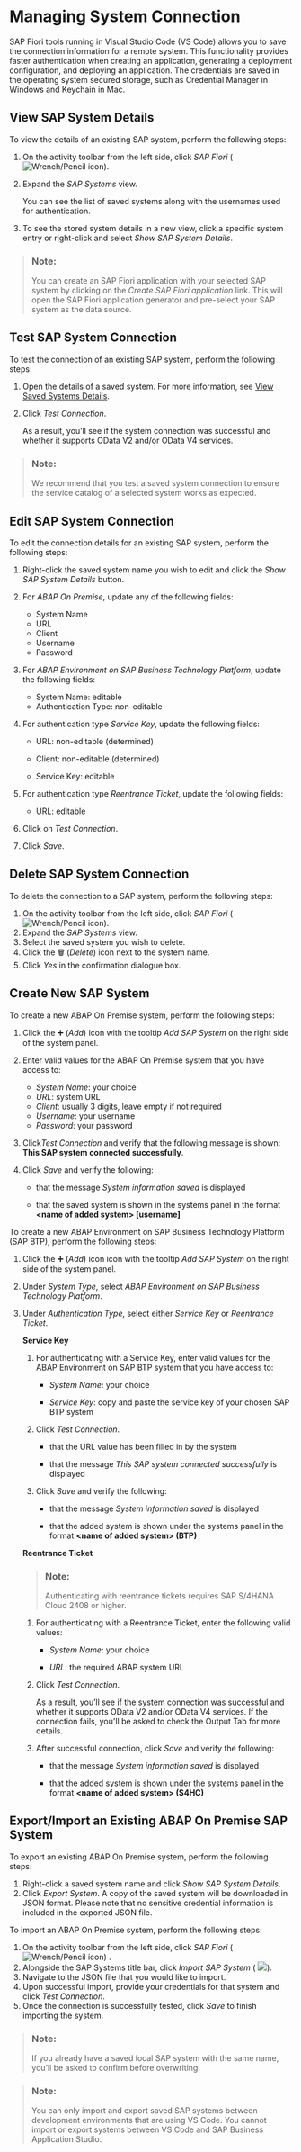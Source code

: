 <!-- loio78a82b6852ce4061ba0825afdb79cda6 -->

<link rel="stylesheet" type="text/css" href="../css/sap-icons.css"/>

# Managing System Connection

SAP Fiori tools running in Visual Studio Code \(VS Code\) allows you to save the connection information for a remote system. This functionality provides faster authentication when creating an application, generating a deployment configuration, and deploying an application. The credentials are saved in the operating system secured storage, such as Credential Manager in Windows and Keychain in Mac.



<a name="loio78a82b6852ce4061ba0825afdb79cda6__section_jv1_xgh_3qb"/>

## View SAP System Details

To view the details of an existing SAP system, perform the following steps:

1.  On the activity toolbar from the left side, click *SAP Fiori* \(![Wrench/Pencil icon](images/SAP_Fiori_tools_Wrench_Pencil_9d6b0f8.png)\).
2.  Expand the *SAP Systems* view.

    You can see the list of saved systems along with the usernames used for authentication.

3.  To see the stored system details in a new view, click a specific system entry or right-click and select *Show SAP System Details*.

> ### Note:  
> You can create an SAP Fiori application with your selected SAP system by clicking on the *Create SAP Fiori application* link. This will open the SAP Fiori application generator and pre-select your SAP system as the data source.



<a name="loio78a82b6852ce4061ba0825afdb79cda6__section_mrq_tbr_2rb"/>

## Test SAP System Connection

To test the connection of an existing SAP system, perform the following steps:

1.  Open the details of a saved system. For more information, see [View Saved Systems Details](managing-system-connection-78a82b6.md#loio78a82b6852ce4061ba0825afdb79cda6__section_jv1_xgh_3qb).
2.  Click *Test Connection*.

    As a result, you’ll see if the system connection was successful and whether it supports OData V2 and/or OData V4 services.


> ### Note:  
> We recommend that you test a saved system connection to ensure the service catalog of a selected system works as expected.



<a name="loio78a82b6852ce4061ba0825afdb79cda6__section_v2b_wpy_lqb"/>

## Edit SAP System Connection

To edit the connection details for an existing SAP system, perform the following steps:

1.  Right-click the saved system name you wish to edit and click the *Show SAP System Details* button.
2.  For *ABAP On Premise*, update any of the following fields:
    -   System Name
    -   URL
    -   Client
    -   Username
    -   Password

3.  For *ABAP Environment on SAP Business Technology Platform*, update the following fields:

    -   System Name: editable
    -   Authentication Type: non-editable

4.  For authentication type *Service Key*, update the following fields:

    -   URL: non-editable \(determined\)

    -   Client: non-editable \(determined\)

    -   Service Key: editable


5.  For authentication type *Reentrance Ticket*, update the following fields:

    -   URL: editable


6.  Click on *Test Connection*.
7.  Click *Save*.



<a name="loio78a82b6852ce4061ba0825afdb79cda6__section_hr1_zhh_3qb"/>

## Delete SAP System Connection

To delete the connection to a SAP system, perform the following steps:

1.  On the activity toolbar from the left side, click *SAP Fiori* \(![Wrench/Pencil icon](images/SAP_Fiori_tools_Wrench_Pencil_9d6b0f8.png)\).
2.  Expand the *SAP Systems* view.
3.  Select the saved system you wish to delete.
4.  Click the :wastebasket: \(*Delete*\) icon next to the system name.
5.  Click *Yes* in the confirmation dialogue box.



<a name="loio78a82b6852ce4061ba0825afdb79cda6__section_cn1_1lh_3qb"/>

## Create New SAP System

To create a new ABAP On Premise system, perform the following steps:

1.  Click the :heavy_plus_sign: \(*Add*\) icon with the tooltip *Add SAP System* on the right side of the system panel.
2.  Enter valid values for the ABAP On Premise system that you have access to:
    -   *System Name*: your choice
    -   *URL*: system URL
    -   *Client*: usually 3 digits, leave empty if not required
    -   *Username*: your username
    -   *Password*: your password

3.  Click*Test Connection* and verify that the following message is shown: **This SAP system connected successfully**.
4.  Click *Save* and verify the following:

    -   that the message *System information saved* is displayed

    -   that the saved system is shown in the systems panel in the format **<name of added system\> \[username\]**



To create a new ABAP Environment on SAP Business Technology Platform \(SAP BTP\), perform the following steps:

1.  Click the :heavy_plus_sign: \(*Add*\) icon icon with the tooltip *Add SAP System* on the right side of the system panel.

2.  Under *System Type*, select *ABAP Environment on SAP Business Technology Platform*.

3.  Under *Authentication Type*, select either *Service Key* or *Reentrance Ticket*.

    **Service Key**

    1.  For authenticating with a Service Key, enter valid values for the ABAP Environment on SAP BTP system that you have access to:

        -   *System Name*: your choice

        -   *Service Key*: copy and paste the service key of your chosen SAP BTP system


    2.  Click *Test Connection*.

        -   that the URL value has been filled in by the system

        -   that the message *This SAP system connected successfully* is displayed


    3.  Click *Save* and verify the following:

        -   that the message *System information saved* is displayed

        -   that the added system is shown under the systems panel in the format **<name of added system\> \(BTP\)**



    **Reentrance Ticket**

    > ### Note:  
    > Authenticating with reentrance tickets requires SAP S/4HANA Cloud 2408 or higher.

    1.  For authenticating with a Reentrance Ticket, enter the following valid values:

        -   *System Name*: your choice

        -   *URL*: the required ABAP system URL


    2.  Click *Test Connection*.

        As a result, you’ll see if the system connection was successful and whether it supports OData V2 and/or OData V4 services. If the connection fails, you'll be asked to check the Output Tab for more details.

    3.  After successful connection, click *Save* and verify the following:

        -   that the message *System information saved* is displayed

        -   that the added system is shown under the systems panel in the format **<name of added system\> \(S4HC\)**






<a name="loio78a82b6852ce4061ba0825afdb79cda6__section_jxl_rtf_c5b"/>

## Export/Import an Existing ABAP On Premise SAP System

To export an existing ABAP On Premise system, perform the following steps:

1.  Right-click a saved system name and click *Show SAP System Details*.
2.  Click *Export System*. A copy of the saved system will be downloaded in JSON format. Please note that no sensitive credential information is included in the exported JSON file.

To import an ABAP On Premise system, perform the following steps:

1.  On the activity toolbar from the left side, click *SAP Fiori* \(![Wrench/Pencil icon](images/SAP_Fiori_tools_Wrench_Pencil_9d6b0f8.png)\) .
2.  Alongside the SAP Systems title bar, click *Import SAP System* \( ![](images/Fiori_tools_Saved_Systems_9dce22e.png)\).
3.  Navigate to the JSON file that you would like to import.
4.  Upon successful import, provide your credentials for that system and click *Test Connection*.
5.  Once the connection is successfully tested, click *Save* to finish importing the system.

> ### Note:  
> If you already have a saved local SAP system with the same name, you’ll be asked to confirm before overwriting.

> ### Note:  
> You can only import and export saved SAP systems between development environments that are using VS Code. You cannot import or export systems between VS Code and SAP Business Application Studio.

